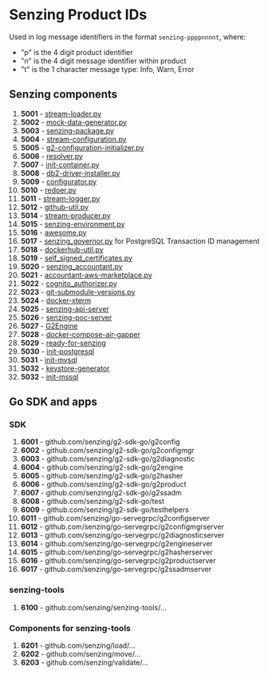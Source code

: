 # Senzing Product IDs

Used in log message identifiers in the format `senzing-ppppnnnnt`, where:

- "p" is the 4 digit product identifier
- "n" is the 4 digit message identifier within product
- "t" is the 1 character message type: Info, Warn, Error

## Senzing components

1. **5001** - [stream-loader.py](https://github.com/Senzing/stream-loader/blob/main/stream-loader.py)
1. **5002** - [mock-data-generator.py](https://github.com/Senzing/mock-data-generator/blob/main/mock-data-generator.py)
1. **5003** - [senzing-package.py](https://github.com/Senzing/senzing-package/blob/main/senzing-package.py)
1. **5004** - [stream-configuration.py](https://github.com/Senzing/stream-configuration/blob/main/stream-configuration.py)
1. **5005** - [g2-configuration-initializer.py](https://github.com/Senzing/g2-configuration-initializer/blob/main/g2-configuration-initializer.py)
1. **5006** - [resolver.py](https://github.com/Senzing/resolver/blob/main/resolver.py)
1. **5007** - [init-container.py](https://github.com/Senzing/docker-init-container/blob/main/init-container.py)
1. **5008** - [db2-driver-installer.py](https://github.com/Senzing/docker-db2-driver-installer/blob/main/db2-driver-installer.py)
1. **5009** - [configurator.py](https://github.com/Senzing/configurator/blob/main/configurator.py)
1. **5010** - [redoer.py](https://github.com/Senzing/redoer/blob/main/redoer.py)
1. **5011** - [stream-logger.py](https://github.com/Senzing/stream-logger/blob/main/stream-logger.py)
1. **5012** - [github-util.py](https://github.com/Senzing/github-util/blob/main/github-util.py)
1. **5014** - [stream-producer.py](https://github.com/Senzing/stream-producer/blob/main/stream-producer.py)
1. **5015** - [senzing-environment.py](https://github.com/Senzing/stream-producer/blob/main/senzing-environment.py)
1. **5016** - [awesome.py](https://github.com/Senzing/awesome/blob/main/awesome.py)
1. **5017** - [senzing_governor.py](https://github.com/Senzing/governor-postgresql-transaction-id/blob/main/senzing_governor.py) for PostgreSQL Transaction ID management
1. **5018** - [dockerhub-util.py](https://github.com/Senzing/dockerhub-util/blob/main/dockerhub-util.py)
1. **5019** - [self_signed_certificates.py](https://github.com/Senzing/aws-lambda-self-signed-certificates/blob/main/self_signed_certificates.py)
1. **5020** - [senzing_accountant.py](https://github.com/Senzing/accountant-aws-marketplace)
1. **5021** - [accountant-aws-marketplace.py](https://github.com/Senzing/accountant-aws-marketplace)
1. **5022** - [cognito_authorizer.py](https://github.com/Senzing/aws-lambda-cognito-authorizer/blob/main/cognito_authorizer.py)
1. **5023** - [git-submodule-versions.py](https://github.com/Senzing/g2-python/blob/main/bin/github-submodule-versions.py)
1. **5024** - [docker-xterm](https://github.com/Senzing/docker-xterm)
1. **5025** - [senzing-api-server](https://github.com/Senzing/senzing-api-server)
1. **5026** - [senzing-poc-server](https://github.com/Senzing/senzing-poc-server)
1. **5027** - [G2Engine](https://github.com/Senzing/g2engine)
1. **5028** - [docker-compose-air-gapper](https://github.com/Senzing/docker-compose-air-gapper)
1. **5029** - [ready-for-senzing](https://github.com/Senzing/ready-for-senzing)
1. **5030** - [init-postgresql](https://github.com/Senzing/init-postgresql)
1. **5031** - [init-mysql](https://github.com/Senzing/init-mysql)
1. **5032** - [keystore-generator](https://github.com/Senzing/keystore-generator)
1. **5032** - [init-mssql](https://github.com/Senzing/init-mssql)

## Go SDK and apps

### SDK
1. **6001** - github.com/senzing/g2-sdk-go/g2config
1. **6002** - github.com/senzing/g2-sdk-go/g2configmgr
1. **6003** - github.com/senzing/g2-sdk-go/g2diagnostic
1. **6004** - github.com/senzing/g2-sdk-go/g2engine
1. **6005** - github.com/senzing/g2-sdk-go/g2hasher
1. **6006** - github.com/senzing/g2-sdk-go/g2product
1. **6007** - github.com/senzing/g2-sdk-go/g2ssadm
1. **6008** - github.com/senzing/g2-sdk-go/test
1. **6009** - github.com/senzing/g2-sdk-go/testhelpers
1. **6011** - github.com/senzing/go-servegrpc/g2configserver
1. **6012** - github.com/senzing/go-servegrpc/g2configmgrserver
1. **6013** - github.com/senzing/go-servegrpc/g2diagnosticserver
1. **6014** - github.com/senzing/go-servegrpc/g2engineserver
1. **6015** - github.com/senzing/go-servegrpc/g2hasherserver
1. **6016** - github.com/senzing/go-servegrpc/g2productserver
1. **6017** - github.com/senzing/go-servegrpc/g2ssadmserver


### senzing-tools

1. **6100** - github.com/senzing/senzing-tools/...

### Components for senzing-tools

1. **6201** - github.com/senzing/load/...
1. **6202** - github.com/senzing/move/...
1. **6203** - github.com/senzing/validate/...
